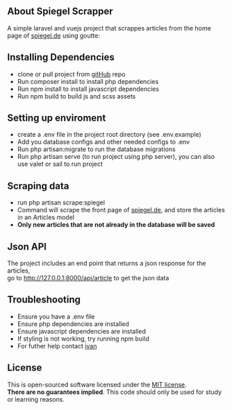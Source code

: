 ## About Spiegel Scrapper

A simple laravel and vuejs project that scrappes articles from the home page of
[spiegel.de](https://www.spiegel.de/politik/) using goutte:

## Installing Dependencies
- clone or pull project from [gitHub](https://github.com/ivansempijja/spiegel_scrapper) repo
- Run composer install to install php dependencies
- Run npm install to install javascript dependencies
- Run npm build to build js and scss assets

## Setting up enviroment
- create a .env file in the project root directory (see .env.example)
- Add you database configs and other needed configs to .env
- Run php artisan:migrate to run the database migrations
- Run php artisan serve (to run project using php server), you can also use
valet or sail to run project

## Scraping data
- run php artisan scrape:spiegel
- Command will scrape the front page of [spiegel.de](https://www.spiegel.de/politik/),
and store the articles in an Articles model
- **Only new articles that are not already in the database will be saved**

## Json API
The project includes an end point that returns a json response for the articles,   
go to http://127.0.0.1:8000/api/article to get the json data

## Troubleshooting
- Ensure you have a .env file
- Ensure php dependencies are installed
- Ensure javascript dependencies are installed
- If styling is not working, try running npm build
- For futher help contact [ivan](mailto:ivansempijja@gmail.com)

## License

This is open-sourced software licensed under the [MIT license](https://opensource.org/licenses/MIT).\
**There are no guarantees implied**. This code should only be used for study or learning reasons.
